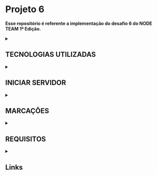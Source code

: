 
<h1>Projeto 6</h1>

<b>Esse repositório é referente a implementação do desafio 6 do NODE TEAM 1ª Edição.</b>

<details>
    <summary><h2>TECNOLOGIAS UTILIZADAS</h2></summary>
    <b>
        nodejs
        typescript
        sequelize
        postgresql
        jwt
        bcrypt
        joi
        express
        dotenv
        multer
    </b>
</details>


<details>
    <summary><h2>INICIAR SERVIDOR</h2></summary>
    <code>npm start</code>
    ou 
    <code>yarn start</code>
</details>

<details>

<summary><h2>MARCAÇÕES</h2></summary>

<b>

| Símbolo    | Significado        |
| :--------: | :----------------: |
|     ✅    |  Feito e testado    |
|     ✔️    |  Apenas feito       |
|     ❌    |  Não feito          |
</b>

</details>


<details>
    <summary><h2>REQUISITOS</h2></summary>

USUÁRIO ADMINISTRADOR

    - Registrar ✅ 

    - Fazer login ✅

    - Atualizar perfil ✅

    - Criar ponto turístico✅

        - Criar imagem do ponto turístico ✅

        - Apagar imagem do ponto turístico✅

    - Alterar ponto turístico ✅

    - Inativar ponto turístico ✅

    - Remover avaliação do usuário ✔️

    - Inativar usuários ✔️

    - Criar permissão de cadastro de admin ✅


USUÁRIO COMUM

    - Criar avaliação do ponto turístico ✔️

        - Criar avaliação ✅

        - Atualizar avaliação ✅

        - Add imagens da avaliação ✔️

        - Apagar imagens da avaliação ✔️

    - Registrar ✔️

    - Fazer login ✅

    - Atualizar perfil ✅


PONTO TURÍSTICO

    - Atualizar a média de avaliações de acordo com a nota dada pelo usuário ✔️


PÚBLICO

    - Listagem de pontos turísticos se estiver ativo ✔️

    - Listagem das avaliações de um ponto turístico ✔️

    - Buscar ponto turístico pelo cep, endereço, cidade e estado ✔️


DOCUMENTAÇÃO

    - Fazer a documentação da api com swagger ❌
</details>

<details>
    <summary><h2>Links</h2></summary>

## NODE TEAM
<p>https://github.com/nodejsbrasil/nodeteam</p>

## PROJETO 6
<p>https://github.com/nodejsbrasil/nodeteam/blob/main/projetos/projeto-6.md</p>
</details>

